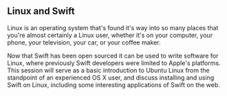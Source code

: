## Linux and Swift

Linux is an operating system that's found it's way into so many places that you're almost certainly a Linux user, whether it's on your computer, your phone, your television, your car, or your coffee maker.

Now that Swift has been open sourced it can be used to write software for Linux, where previously Swift developers were limited to Apple's platforms. This session will serve as a basic introduction to Ubuntu Linux from the standpoint of an experienced OS X user, and discuss installing and using Swift on Linux, including some interesting applications of Swift on the web.
